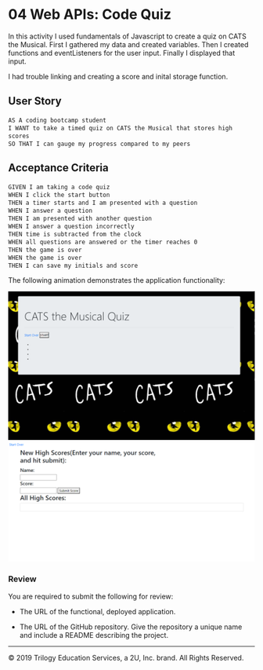 # 04 Web APIs: Code Quiz

In this activity I used fundamentals of Javascript to create a quiz on CATS the Musical. First I gathered my data and created variables. Then I created functions and eventListeners for the user input. Finally I displayed that input.

I had trouble linking and creating a score and inital storage function.

## User Story

```
AS A coding bootcamp student
I WANT to take a timed quiz on CATS the Musical that stores high scores
SO THAT I can gauge my progress compared to my peers
```

## Acceptance Criteria

```
GIVEN I am taking a code quiz
WHEN I click the start button
THEN a timer starts and I am presented with a question
WHEN I answer a question
THEN I am presented with another question
WHEN I answer a question incorrectly
THEN time is subtracted from the clock
WHEN all questions are answered or the timer reaches 0
THEN the game is over
WHEN the game is over
THEN I can save my initials and score
```

The following animation demonstrates the application functionality:

![image](Assets\Images\CATS-Code-Quiz.png)
![image](Assets\Images\CATS-Code-Quiz-Score.png)

### Review

You are required to submit the following for review:

- The URL of the functional, deployed application.

- The URL of the GitHub repository. Give the repository a unique name and include a README describing the project.

---

© 2019 Trilogy Education Services, a 2U, Inc. brand. All Rights Reserved.
